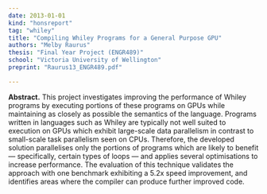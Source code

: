 ```yaml
---
date: 2013-01-01
kind: "honsreport"
tag: "whiley"
title: "Compiling Whiley Programs for a General Purpose GPU"
authors: "Melby Raurus"
thesis: "Final Year Project (ENGR489)"
school: "Victoria University of Wellington"
preprint: "Raurus13_ENGR489.pdf"

---
```


**Abstract.** This project investigates improving the performance of Whiley programs by executing portions of these programs on GPUs while maintaining as closely as possible the semantics of the language. Programs written in languages such as Whiley are typically not well suited to execution on GPUs which exhibit large-scale data parallelism in contrast to small-scale task parallelism seen on CPUs.  Therefore, the developed solution parallelises only the portions of programs which are likely to benefit — specifically, certain types of loops — and applies several optimisations to increase performance. The evaluation of this technique validates the approach with one benchmark exhibiting a 5.2x speed improvement, and identifies areas where the compiler can produce further improved code.





